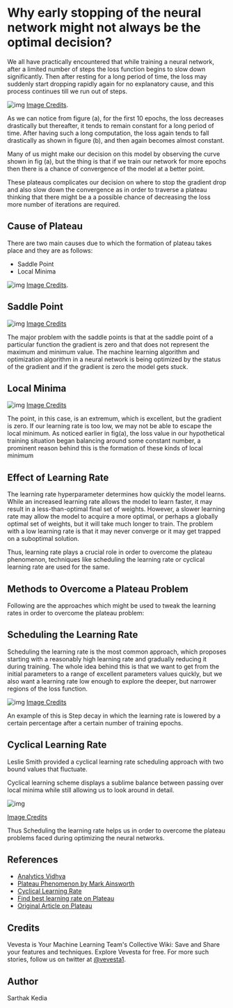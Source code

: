 # Why early stopping of the neural network might not always be the optimal decision?
We all have practically encountered that while training a neural network, after a limited number of steps the loss function begins to slow down significantly. Then after resting for a long period of time, the loss may suddenly start dropping rapidly again for no explanatory cause, and this process continues till we run out of steps.

![img](https://cdn-images-1.medium.com/max/900/0*rA05n6siCddLinjn.png)
[Image Credits](https://cdn-images-1.medium.com/max/900/0*rA05n6siCddLinjn.png).

As we can notice from figure (a), for the first 10 epochs, the loss decreases drastically but thereafter, it tends to remain constant for a long period of time. After having such a long computation, the loss again tends to fall drastically as shown in figure (b), and then again becomes almost constant.

Many of us might make our decision on this model by observing the curve shown in fig (a), but the thing is that if we train our network for more epochs then there is a chance of convergence of the model at a better point.

These plateaus complicates our decision on where to stop the gradient drop and also slow down the convergence as in order to traverse a plateau thinking that there might be a a possible chance of decreasing the loss more number of iterations are required.

## Cause of Plateau
There are two main causes due to which the formation of plateau takes place and they are as follows:
* Saddle Point
* Local Minima

![img](https://cdn-images-1.medium.com/max/900/1*-ya2AEsB91XDsjXkMjs-tg.png)
[Image Credits](https://medium.com/r/?url=https%3A%2F%2Fwww.researchgate.net%2Ffigure%2FDefinition-of-grey-level-blobs-from-local-minima-and-saddle-points-2D-case_fig1_10651758).

## Saddle Point

![img](https://cdn-images-1.medium.com/max/900/0*OQE_bSxccQ6R45P5.png)
[Image Credits](https://medium.com/r/?url=https%3A%2F%2Fen.wikipedia.org%2Fwiki%2FSaddle_point)

The major problem with the saddle points is that at the saddle point of a particular function the gradient is zero and that does not represent the maximum and minimum value. The machine learning algorithm and optimization algorithm in a neural network is being optimized by the status of the gradient and if the gradient is zero the model gets stuck.

## Local Minima

![img](https://cdn-images-1.medium.com/max/900/0*UfvC_Z1JespJIOcr.png)
[Image Credits](https://www.researchgate.net/figure/1st-order-saddle-point-in-the-3-dimensional-surface-Surface-is-described-by-the_fig7_280804948)

The point, in this case, is an extremum, which is excellent, but the gradient is zero. If our learning rate is too low, we may not be able to escape the local minimum. As noticed earlier in fig(a), the loss value in our hypothetical training situation began balancing around some constant number, a  prominent reason behind this is the formation of these kinds of local minimum

## Effect of Learning Rate
The learning rate hyperparameter determines how quickly the model learns. While an increased learning rate allows the model to learn faster, it may result in a less-than-optimal final set of weights. However, a slower learning rate may allow the model to acquire a more optimal, or perhaps a globally optimal set of weights, but it will take much longer to train. The problem with a low learning rate is that it may never converge or it may get trapped on a suboptimal solution.

Thus, learning rate plays a crucial role in order to overcome the plateau phenomenon, techniques like scheduling the learning rate or cyclical learning rate are used for the same.

## Methods to Overcome a Plateau Problem
Following are the approaches which might be used to tweak the learning rates in order to overcome the plateau problem:

## Scheduling the Learning Rate
Scheduling the learning rate is the most common approach, which proposes starting with a reasonably high learning rate and gradually reducing it during training. The whole idea behind this is that we want to get from the initial parameters to a range of excellent parameters values quickly, but we also want a learning rate low enough to explore the deeper, but narrower regions of the loss function.

![img](https://cdn-images-1.medium.com/max/900/0*lv38Hvzb6PwX0ZNt.png)
[Image Credits](https://medium.com/r/?url=https%3A%2F%2Fwww.researchgate.net%2Ffigure%2FStep-Decay-Learning-Rate_fig3_337159046)

An example of this is Step decay in which the learning rate is lowered by a certain percentage after a certain number of training epochs.

## Cyclical Learning Rate
Leslie Smith provided a cyclical learning rate scheduling approach with two bound values that fluctuate.

Cyclical learning scheme displays a sublime balance between passing over local minima while still allowing us to look around in detail.

![img](https://cdn-images-1.medium.com/max/900/0*lgTFEwR5GT2u2EX4.png)

[Image Credits](https://medium.com/r/?url=https%3A%2F%2Farxiv.org%2Fpdf%2F1506.01186.pdf)

Thus Scheduling the learning rate helps us in order to overcome the plateau problems faced during optimizing the neural networks.

## References
* [Analytics Vidhya](https://medium.com/r/?url=https%3A%2F%2Fanalyticsindiamag.com%2Fwhat-is-the-plateau-problem-in-neural-networks-and-how-to-fix-it%2F)
* [Plateau Phenomenon by Mark Ainsworth](https://medium.com/r/?url=https%3A%2F%2Farxiv.org%2Fpdf%2F2007.07213.pdf)
* [Cyclical Learning Rate](https://medium.com/r/?url=https%3A%2F%2Farxiv.org%2Fpdf%2F1506.01186.pdf)
* [Find best learning rate on Plateau](https://medium.com/r/?url=https%3A%2F%2Fgithub.com%2FJonnoFTW%2Fkeras_find_lr_on_plateau)
* [Original Article on Plateau](https://www.vevesta.com/blog/13_Why_early_stopping_of_the_neural_network_might_not_always_be_the_optimal_decision?utm_source=GitHub_VevestaX_plateauProblem)

## Credits
Vevesta is Your Machine Learning Team's Collective Wiki: Save and Share your features and techniques. Explore Vevesta for free. For more such stories, follow us on twitter at [@vevesta1](http://twitter.com/vevesta1).

## Author
Sarthak Kedia
